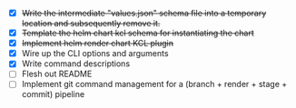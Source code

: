 - [x] ~~Write the intermediate "values.json" schema file into a temporary location and subsequently remove it.~~
- [x] ~~Template the helm chart kcl schema for instantiating the chart~~
- [x] ~~Implement helm render chart KCL plugin~~
- [x] Wire up the CLI options and arguments
- [x] Write command descriptions
- [ ] Flesh out README
- [ ] Implement git command management for a (branch + render + stage + commit) pipeline
